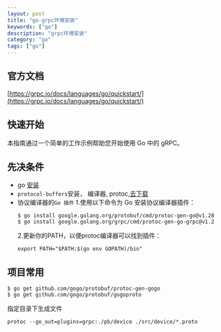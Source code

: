 ```yaml
---
layout: post
title: "go-grpc环境安装"
keywords: ["go"]
description: "grpc环境安装"
category: "go"
tags: ["go"]
---
```


## 官方文档
[https://grpc.io/docs/languages/go/quickstart/](https://grpc.io/docs/languages/go/quickstart/)

## 快速开始
本指南通过一个简单的工作示例帮助您开始使用 Go 中的 gRPC。

## 先决条件
* go [安装](https://www.topgoer.cn/docs/golang/chapter01-1)
* `protocol-buffers`安装， 编译器, protoc,[去下载]( https://github.com/protocolbuffers/protobuf/releases)
* 协议编译器的`Go 插件`
    1.使用以下命令为 Go 安装协议编译器插件：
    ``` shell
    $ go install google.golang.org/protobuf/cmd/protoc-gen-go@v1.28
    $ go install google.golang.org/grpc/cmd/protoc-gen-go-grpc@v1.2
    ```
    2.更新你的PATH，以便protoc编译器可以找到插件：
    ``` shell
    export PATH="$PATH:$(go env GOPATH)/bin"
    ```

## 项目常用
```shell
$ go get github.com/gogo/protobuf/protoc-gen-gogo
$ go get github.com/gogo/protobuf/gogoproto
```
指定目录下生成文件
```shell
protoc --go_out=plugins=grpc:./pb/device ./src/device/*.proto
```
